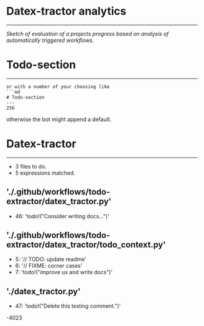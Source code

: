 # Datex-tractor analytics
---
*Sketch of evaluation of a projects progress based on analysis of automatically triggered workflows.*

# Todo-section
---
```
or with a number of your choosing like
```md
# Todo-section
---
256
```
otherwise the bot might append a default.

# Datex-tractor
---
- 3 files to do.
- 5 expressions matched.

## './.github/workflows/todo-extractor/datex_tractor.py'
- 46: 'todo!("Consider writing docs...")'
## './.github/workflows/todo-extractor/datex_tractor/todo_context.py'
- 5: '// TODO: update readme'
- 6: '// FIXME: corner cases'
- 7: 'todo!("improve ux and write docs")'
## './datex_tractor.py'
- 47: 'todo!("Delete this testing comment.")'

-4023
